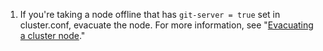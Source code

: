 1. If you're taking a node offline that has `git-server = true` set in cluster.conf, evacuate the node. For more information, see "[Evacuating a cluster node](/enterprise/admin/clustering/evacuating-a-cluster-node)."
